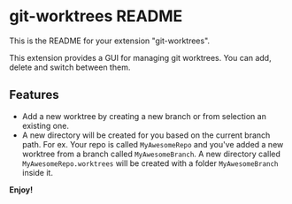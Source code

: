 # git-worktrees README

This is the README for your extension "git-worktrees".

This extension provides a GUI for managing git worktrees. You can add, delete and switch between them.

## Features

- Add a new worktree by creating a new branch or from selection an existing one.
- A new directory will be created for you based on the current branch path. For ex. Your repo is called `MyAwesomeRepo` and you've added a new worktree from a branch called `MyAwesomeBranch`. A new directory called `MyAwesomeRepo.worktrees` will be created with a folder `MyAwesomeBranch` inside it.

**Enjoy!**
